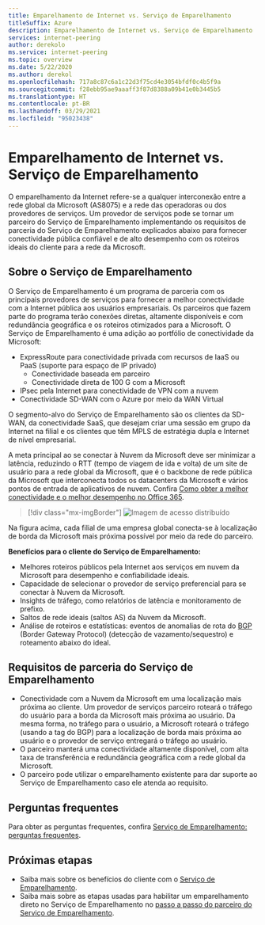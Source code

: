 ```yaml
---
title: Emparelhamento de Internet vs. Serviço de Emparelhamento
titleSuffix: Azure
description: Emparelhamento de Internet vs. Serviço de Emparelhamento
services: internet-peering
author: derekolo
ms.service: internet-peering
ms.topic: overview
ms.date: 5/22/2020
ms.author: derekol
ms.openlocfilehash: 717a8c87c6a1c22d3f75cd4e3054bfdf0c4b5f9a
ms.sourcegitcommit: f28ebb95ae9aaaff3f87d8388a09b41e0b3445b5
ms.translationtype: HT
ms.contentlocale: pt-BR
ms.lasthandoff: 03/29/2021
ms.locfileid: "95023438"
---
```

# <a name="internet-peering-vs-peering-service"></a>Emparelhamento de Internet vs. Serviço de Emparelhamento

O emparelhamento da Internet refere-se a qualquer interconexão entre a rede global da Microsoft (AS8075) e a rede das operadoras ou dos provedores de serviços. Um provedor de serviços pode se tornar um parceiro do Serviço de Emparelhamento implementando os requisitos de parceria do Serviço de Emparelhamento explicados abaixo para fornecer conectividade pública confiável e de alto desempenho com os roteiros ideais do cliente para a rede da Microsoft.

## <a name="about-peering-service"></a>Sobre o Serviço de Emparelhamento
O Serviço de Emparelhamento é um programa de parceria com os principais provedores de serviços para fornecer a melhor conectividade com a Internet pública aos usuários empresariais. Os parceiros que fazem parte do programa terão conexões diretas, altamente disponíveis e com redundância geográfica e os roteiros otimizados para a Microsoft. O Serviço de Emparelhamento é uma adição ao portfólio de conectividade da Microsoft:
*   ExpressRoute para conectividade privada com recursos de IaaS ou PaaS (suporte para espaço de IP privado)
    *   Conectividade baseada em parceiro
    *   Conectividade direta de 100 G com a Microsoft
*   IPsec pela Internet para conectividade de VPN com a nuvem
*   Conectividade SD-WAN com o Azure por meio da WAN Virtual

O segmento-alvo do Serviço de Emparelhamento são os clientes da SD-WAN, da conectividade SaaS, que desejam criar uma sessão em grupo da Internet na filial e os clientes que têm MPLS de estratégia dupla e Internet de nível empresarial.

A meta principal ao se conectar à Nuvem da Microsoft deve ser minimizar a latência, reduzindo o RTT (tempo de viagem de ida e volta) de um site de usuário para a rede global da Microsoft, que é o backbone de rede pública da Microsoft que interconecta todos os datacenters da Microsoft e vários pontos de entrada de aplicativos de nuvem. Confira [Como obter a melhor conectividade e o melhor desempenho no Office 365](https://techcommunity.microsoft.com/t5/Office-365-Blog/Getting-the-best-connectivity-and-performance-in-Office-365/ba-p/124694).

> [!div class="mx-imgBorder"]
> ![Imagem de acesso distribuído](./media/distributed-access.png)

Na figura acima, cada filial de uma empresa global conecta-se à localização de borda da Microsoft mais próxima possível por meio da rede do parceiro.

**Benefícios para o cliente do Serviço de Emparelhamento:**
* Melhores roteiros públicos pela Internet aos serviços em nuvem da Microsoft para desempenho e confiabilidade ideais.
* Capacidade de selecionar o provedor de serviço preferencial para se conectar à Nuvem da Microsoft.
* Insights de tráfego, como relatórios de latência e monitoramento de prefixo.
* Saltos de rede ideais (saltos AS) da Nuvem da Microsoft.
* Análise de roteiros e estatísticas: eventos de anomalias de rota do [BGP](https://en.wikipedia.org/wiki/Border_Gateway_Protocol) (Border Gateway Protocol) (detecção de vazamento/sequestro) e roteamento abaixo do ideal.

## <a name="peering-service-partnership-requirements"></a>Requisitos de parceria do Serviço de Emparelhamento
* Conectividade com a Nuvem da Microsoft em uma localização mais próxima ao cliente. Um provedor de serviços parceiro roteará o tráfego do usuário para a borda da Microsoft mais próxima ao usuário. Da mesma forma, no tráfego para o usuário, a Microsoft roteará o tráfego (usando a tag do BGP) para a localização de borda mais próxima ao usuário e o provedor de serviço entregará o tráfego ao usuário.
* O parceiro manterá uma conectividade altamente disponível, com alta taxa de transferência e redundância geográfica com a rede global da Microsoft.
* O parceiro pode utilizar o emparelhamento existente para dar suporte ao Serviço de Emparelhamento caso ele atenda ao requisito.

## <a name="faq"></a>Perguntas frequentes
Para obter as perguntas frequentes, confira [Serviço de Emparelhamento: perguntas frequentes](service-faqs.md).

## <a name="next-steps"></a>Próximas etapas

* Saiba mais sobre os benefícios do cliente com o [Serviço de Emparelhamento](../peering-service/index.yml).
* Saiba mais sobre as etapas usadas para habilitar um emparelhamento direto no Serviço de Emparelhamento no [passo a passo do parceiro do Serviço de Emparelhamento](walkthrough-peering-service-all.md).